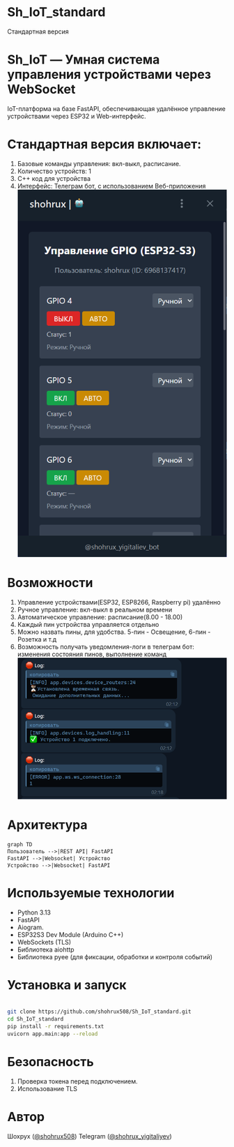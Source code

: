 # Sh_IoT_standard
Стандартная версия

# Sh_IoT — Умная система управления устройствами через WebSocket
IoT-платформа на базе FastAPI, обеспечивающая удалённое управление устройствами через ESP32 и Web-интерфейс.

# Стандартная версия включает: 
1. Базовые команды управления: вкл-выкл, расписание.
2. Количество устройств: 1
3. С++ код для устройства
4. Интерфейс: Телеграм бот, с использованием Веб-приложения ![img.png](resources/img.png)

# Возможности
1. Управление устройствами(ESP32, ESP8266, Raspberry pi) удалённо
2. Ручное управление: вкл-выкл в реальном времени
3. Автоматическое управление: расписание(8.00 - 18.00)
4. Каждый пин устройства управляется отдельно
5. Можно назвать пины, для удобства. 5-пин - Освещение, 6-пин - Розетка и т.д
6. Возможность получать уведомления-логи в телеграм бот: изменения состояния пинов, выполнение команд
![img_1.png](resources/img_1.png)

# Архитектура
```mermaid
graph TD
Пользователь -->|REST API| FastAPI
FastAPI -->|Websocket| Устройство
Устройство -->|Websocket| FastAPI
```
# Используемые технологии
- Python 3.13
- FastAPI
- Aiogram. 
- ESP32S3 Dev Module (Arduino C++)
- WebSockets (TLS)
- Библиотека aiohttp
- Библиотека pyee (для фиксации, обработки и контроля событий)



# Установка и запуск
```bash

git clone https://github.com/shohrux508/Sh_IoT_standard.git
cd Sh_IoT_standard
pip install -r requirements.txt
uvicorn app.main:app --reload
```
# Безопасность
1. Проверка токена перед подключением.
2. Использование TLS

# Автор
Шохрух ([@shohrux508](https://github.com/shohrux508))
Telegram ([@shohrux_yigitaliyev](https://t.me/shohrux_yigitaliyev))
